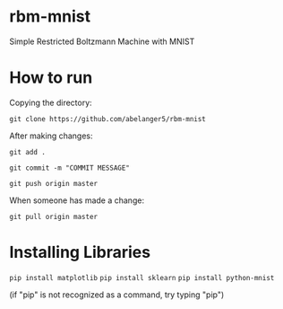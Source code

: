 # rbm-mnist
Simple Restricted Boltzmann Machine with MNIST

# How to run 

Copying the directory:

`git clone https://github.com/abelanger5/rbm-mnist`

After making changes: 

`git add .`

`git commit -m "COMMIT MESSAGE"`

`git push origin master`

When someone has made a change:

`git pull origin master`

# Installing Libraries 

`pip install matplotlib`
`pip install sklearn`
`pip install python-mnist`

(if "pip" is not recognized as a command, try typing "pip")
